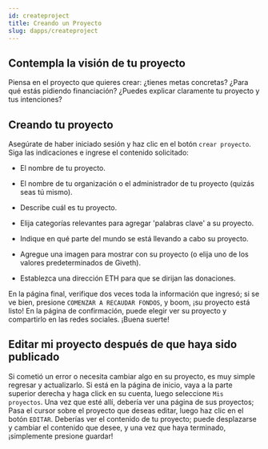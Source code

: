 ```yaml
---
id: createproject
title: Creando un Proyecto
slug: dapps/createproject
---
```


## Contempla la visión de tu proyecto
Piensa en el proyecto que quieres crear: ¿tienes metas concretas? ¿Para qué estás pidiendo financiación? ¿Puedes explicar claramente tu proyecto y tus intenciones?

## Creando tu proyecto
 Asegúrate de haber iniciado sesión y haz clic en el botón `crear proyecto`. Siga las indicaciones e ingrese el contenido solicitado:
  - El nombre de tu proyecto.

  - El nombre de tu organización o el administrador de tu proyecto (quizás seas tú mismo).

  - Describe cuál es tu proyecto.

  - Elija categorías relevantes para agregar 'palabras clave' a su proyecto.

  - Indique en qué parte del mundo se está llevando a cabo su proyecto.

  - Agregue una imagen para mostrar con su proyecto (o elija uno de los valores predeterminados de Giveth).

  - Establezca una dirección ETH para que se dirijan las donaciones.

  En la página final, verifique dos veces toda la información que ingresó; si se ve bien, presione `COMENZAR A RECAUDAR FONDOS`, y boom, ¡su proyecto está listo! En la página de confirmación, puede elegir ver su proyecto y compartirlo en las redes sociales. ¡Buena suerte!

## Editar mi proyecto después de que haya sido publicado
Si cometió un error o necesita cambiar algo en su proyecto, es muy simple regresar y actualizarlo. Si está en la página de inicio, vaya a la parte superior derecha y haga click en su cuenta, luego seleccione `Mis proyectos`. Una vez que esté allí, debería ver una página de sus proyectos; Pasa el cursor sobre el proyecto que deseas editar, luego haz clic en el botón `EDITAR`. Deberías ver el contenido de tu proyecto; puede desplazarse y cambiar el contenido que desee, y una vez que haya terminado, ¡simplemente presione guardar!
